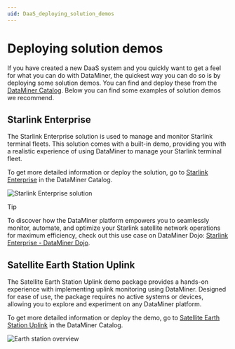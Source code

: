 ```yaml
---
uid: DaaS_deploying_solution_demos
---
```


# Deploying solution demos

If you have created a new DaaS system and you quickly want to get a feel for what you can do with DataMiner, the quickest way you can do so is by deploying some solution demos. You can find and deploy these from the [DataMiner Catalog](xref:About_the_Catalog_module). Below you can find some examples of solution demos we recommend.

## Starlink Enterprise

The Starlink Enterprise solution is used to manage and monitor Starlink terminal fleets. This solution comes with a built-in demo, providing you with a realistic experience of using DataMiner to manage your Starlink terminal fleet.

To get more detailed information or deploy the solution, go to [Starlink Enterprise](https://catalog.dataminer.services/details/66a4c259-0fb1-4c27-aede-8bbd3a4925d0) in the DataMiner Catalog.

![Starlink Enterprise solution](~/user-guide/images/Starlink_enterprise_overview.gif)

> [!TIP]
> To discover how the DataMiner platform empowers you to seamlessly monitor, automate, and optimize your Starlink satellite network operations for maximum efficiency, check out this use case on DataMiner Dojo: [Starlink Enterprise - DataMiner Dojo](https://community.dataminer.services/use-case/starlink-enterprise/).

## Satellite Earth Station Uplink

The Satellite Earth Station Uplink demo package provides a hands-on experience with implementing uplink monitoring using DataMiner. Designed for ease of use, the package requires no active systems or devices, allowing you to explore and experiment on any DataMiner platform.

To get more detailed information or deploy the demo, go to [Satellite Earth Station Uplink](https://catalog.dataminer.services/details/c8adec4a-e7be-47a4-b7a4-e574e0381fe6) in the DataMiner Catalog.

![Earth station overview](~/user-guide/images/GroundStationOverview.gif)
